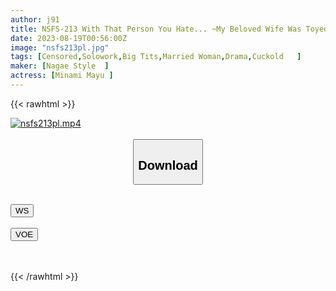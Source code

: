 ```yaml
---
author: j91
title: NSFS-213 With That Person You Hate... ~My Beloved Wife Was Toyed With By A Business Partner's Old Man~ Mayu Minami
date: 2023-08-19T00:56:00Z
image: "nsfs213pl.jpg"
tags: [Censored,Solowork,Big Tits,Married Woman,Drama,Cuckold	]
maker: [Nagae Style  ]
actress: [Minami Mayu ]
---
```



{{< rawhtml >}}

<div class="video" data-videoid="iqeyx6qkg97k">
    <a href="javascript:;">
        <img src="https://my.j91.asia/posts/nsfs213pl/nsfs213pl.jpg" width="WIDTH" height="HEIGHT" alt="nsfs213pl.mp4" loading="lazy">
    </a>
</div>

<script type="text/javascript" src="https://j91.asia/asset/on-demand-ws.js"></script>

<br>
  <link rel="stylesheet" href="https://j91.asia/asset/bs5.css">
  
  <center>
  <button class="btn btn-primary" type="button" data-bs-toggle="collapse" data-bs-target=".multi-collapse" aria-expanded="false" aria-controls="multiCollapseExample1 multiCollapseExample2"><h2>Download</h2></button></center>
</p>
<div class="row">
  <div class="col">
    <div class="collapse multi-collapse" id="multiCollapseExample1">
      <div class="card card-body">
	      	      <br>
<div class="buttons">  
<a href="https://wolfstream.tv/iqeyx6qkg97k"><button class="btn-hover color-3"><i class="fa fa-download"></i> WS</button></a></div>
    </div>
  </div>
</div>
  <div class="col">
    <div class="collapse multi-collapse" id="multiCollapseExample2">
      <div class="card card-body">
	      <br>
<div class="buttons">
    <a href="https://voe.sx/us8semwaew8x.html"><button class="btn-hover color-9"><i class="fa fa-download"></i> VOE</button></a></div>
<br><br>
      </div>
    </div>
  </div>
</div>

{{< /rawhtml >}}